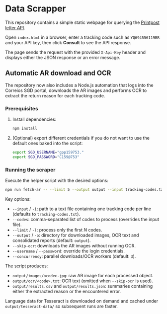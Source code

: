 # Data Scrapper

This repository contains a simple static webpage for querying the [Printpost letter API](https://api.printpost.com.br/v1/letter/consult-ar/).

Open `index.html` in a browser, enter a tracking code such as `YQ694556119BR` and your API key, then click **Consult** to see the API response.

The page sends the request with the provided `X-Api-Key` header and displays either the JSON response or an error message.

## Automatic AR download and OCR

The repository now also includes a Node.js automation that logs into the Correios SGD portal, downloads the AR images and performs OCR to extract the return reason for each tracking code.

### Prerequisites

1. Install dependencies:

   ```bash
   npm install
   ```

2. (Optional) export different credentials if you do not want to use the default ones baked into the script:

   ```bash
   export SGD_USERNAME="gpp159753."
   export SGD_PASSWORD="C159@753"
   ```

### Running the scraper

Execute the helper script with the desired options:

```bash
npm run fetch-ar -- --limit 5 --output output --input tracking-codes.txt
```

Key options:

* `--input` / `-i`: path to a text file containing one tracking code per line (defaults to `tracking-codes.txt`).
* `--codes`: comma-separated list of codes to process (overrides the input file).
* `--limit` / `-l`: process only the first _N_ codes.
* `--output` / `-o`: directory for downloaded images, OCR text and consolidated reports (default: `output`).
* `--skip-ocr`: downloads the AR images without running OCR.
* `--username` / `--password`: override the login credentials.
* `--concurrency`: parallel downloads/OCR workers (default: `3`).

The script produces:

* `output/images/<code>.jpg`: raw AR image for each processed object.
* `output/ocr/<code>.txt`: OCR text (omitted when `--skip-ocr` is used).
* `output/results.csv` and `output/results.json`: summaries containing either the extracted reason or the encountered error.

Language data for Tesseract is downloaded on demand and cached under `output/tesseract-data/` so subsequent runs are faster.
